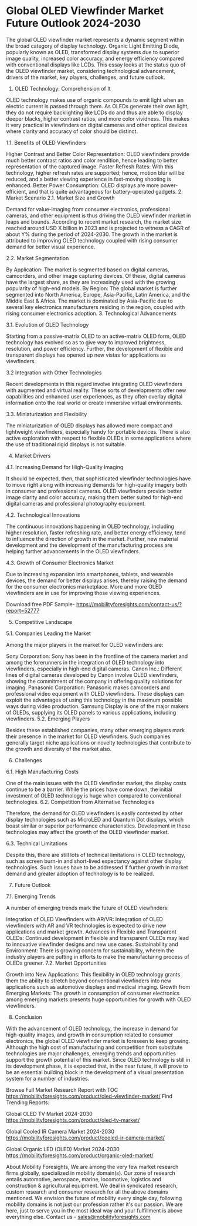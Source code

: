 # Global OLED Viewfinder Market Future Outlook  2024-2030 #
The global OLED viewfinder market represents a dynamic segment within the broad category of display technology. Organic Light Emitting Diode, popularly known as OLED, transformed display systems due to superior image quality, increased color accuracy, and energy efficiency compared with conventional displays like LCDs. This essay looks at the status quo of the OLED viewfinder market, considering technological advancement, drivers of the market, key players, challenges, and future outlook.

1. OLED Technology: Comprehension of It

OLED technology makes use of organic compounds to emit light when an electric current is passed through them. As OLEDs generate their own light, they do not require backlighting like LCDs do and thus are able to display deeper blacks, higher contrast ratios, and more color vividness. This makes it very practical in viewfinders on digital cameras and other optical devices where clarity and accuracy of color should be distinct.

1.1. Benefits of OLED Viewfinders

Higher Contrast and Better Color Representation: OLED viewfinders provide much better contrast ratios and color rendition, hence leading to better representation of the captured image.
Faster Refresh Rates: With this technology, higher refresh rates are supported; hence, motion blur will be reduced, and a better viewing experience in fast-moving shooting is enhanced.
Better Power Consumption: OLED displays are more power-efficient, and that is quite advantageous for battery-operated gadgets.
2. Market Scenario
2.1. Market Size and Growth

Demand for value-imaging from consumer electronics, professional cameras, and other equipment is thus driving the OLED viewfinder market in leaps and bounds. According to recent market research, the market size reached around USD X billion in 2023 and is projected to witness a CAGR of about Y% during the period of 2024-2030. The growth in the market is attributed to improving OLED technology coupled with rising consumer demand for better visual experience.

2.2. Market Segmentation

By Application: The market is segmented based on digital cameras, camcorders, and other image capturing devices. Of these, digital cameras have the largest share, as they are increasingly used with the growing popularity of high-end models.
By Region: The global market is further segmented into North America, Europe, Asia-Pacific, Latin America, and the Middle East & Africa. The market is dominated by Asia-Pacific due to several key electronics manufacturers residing in the region, coupled with rising consumer electronics adoption.
3. Technological Advancements

3.1. Evolution of OLED Technology

Starting from a passive-matrix OLED to an active-matrix OLED form, OLED technology has evolved so as to give way to improved brightness, resolution, and power efficiency. Further, the development of flexible and transparent displays has opened up new vistas for applications as viewfinders.

3.2 Integration with Other Technologies

Recent developments in this regard involve integrating OLED viewfinders with augmented and virtual reality. These sorts of developments offer new capabilities and enhanced user experiences, as they often overlay digital information onto the real world or create immersive virtual environments.

3.3. Miniaturization and Flexibility

The miniaturization of OLED displays has allowed more compact and lightweight viewfinders, especially handy for portable devices. There is also active exploration with respect to flexible OLEDs in some applications where the use of traditional rigid displays is not suitable.

4. Market Drivers

4.1. Increasing Demand for High-Quality Imaging

It should be expected, then, that sophisticated viewfinder technologies have to move right along with increasing demands for high-quality imagery both in consumer and professional cameras. OLED viewfinders provide better image clarity and color accuracy, making them better suited for high-end digital cameras and professional photography equipment.

4.2. Technological Innovations

The continuous innovations happening in OLED technology, including higher resolution, faster refreshing rate, and better energy efficiency, tend to influence the direction of growth in the market. Further, new material development and the development of the manufacturing process are helping further advancements in the OLED viewfinders.

4.3. Growth of Consumer Electronics Market

Due to increasing expansion into smartphones, tablets, and wearable devices, the demand for better displays arises, thereby raising the demand for the consumer electronics marketplace. More and more OLED viewfinders are in use for improving those viewing experiences.

Download free PDF Sample- https://mobilityforesights.com/contact-us/?report=52777

5. Competitive Landscape

5.1. Companies Leading the Market

Among the major players in the market for OLED viewfinders are:

Sony Corporation: Sony has been in the frontline of the camera market and among the forerunners in the integration of OLED technology into viewfinders, especially in high-end digital cameras.
Canon Inc.: Different lines of digital cameras developed by Canon involve OLED viewfinders, showing the commitment of the company in offering quality solutions for imaging.
Panasonic Corporation: Panasonic makes camcorders and professional video equipment with OLED viewfinders. These displays can exploit the advantages of using this technology in the maximum possible ways during video production.
Samsung Display is one of the major makers of OLEDs, supplying its OLED panels to various applications, including viewfinders.
5.2. Emerging Players

Besides these established companies, many other emerging players mark their presence in the market for OLED viewfinders. Such companies generally target niche applications or novelty technologies that contribute to the growth and diversity of the market also.

6. Challenges

6.1. High Manufacturing Costs

One of the main issues with the OLED viewfinder market, the display costs continue to be a barrier. While the prices have come down, the initial investment of OLED technology is huge when compared to conventional technologies.
6.2. Competition from Alternative Technologies

Therefore, the demand for OLED viewfinders is easily contested by other display technologies such as MicroLED and Quantum Dot displays, which boast similar or superior performance characteristics. Development in these technologies may affect the growth of the OLED viewfinder market.

6.3. Technical Limitations

Despite this, there are still lots of technical limitations in OLED technology, such as screen burn-in and short-lived expectancy against other display technologies. Such issues have to be addressed if further growth in market demand and greater adoption of technology is to be realized.

7. Future Outlook

7.1. Emerging Trends

A number of emerging trends mark the future of OLED viewfinders:

Integration of OLED Viewfinders with AR/VR: Integration of OLED viewfinders with AR and VR technologies is expected to drive new applications and market growth.
Advances in Flexible and Transparent OLEDs: Continued development in flexible and transparent OLEDs may lead to innovative viewfinder designs and new use cases.
Sustainability and Environment: There is growing concern for sustainability, wherein the industry players are putting in efforts to make the manufacturing process of OLEDs greener.
7.2. Market Opportunities

Growth into New Applications: This flexibility in OLED technology grants them the ability to stretch beyond conventional viewfinders into new applications such as automotive displays and medical imaging.
Growth from Emerging Markets: The growth in consumption of consumer electronics among emerging markets presents huge opportunities for growth with OLED viewfinders.

8. Conclusion

With the advancement of OLED technology, the increase in demand for high-quality images, and growth in consumption related to consumer electronics, the global OLED viewfinder market is foreseen to keep growing. Although the high cost of manufacturing and competition from substitute technologies are major challenges, emerging trends and opportunities support the growth potential of this market. Since OLED technology is still in its development phase, it is expected that, in the near future, it will prove to be an essential building block in the development of a visual presentation system for a number of industries.

Browse Full Market Research Report with TOC https://mobilityforesights.com/product/oled-viewfinder-market/
Find Trending Reports:


Global OLED TV Market 2024-2030 https://mobilityforesights.com/product/oled-tv-market/


Global Cooled IR Camera Market 2024-2030 https://mobilityforesights.com/product/cooled-ir-camera-market/

Global Organic LED (OLED) Market 2024-2030 https://mobilityforesights.com/product/organic-oled-market/

About Mobility Foresights,
We are among the very few market research firms globally, specialized in mobility domain(s). Our zone of research entails automotive, aerospace, marine, locomotive, logistics and construction & agricultural equipment. We deal in syndicated research, custom research and consumer research for all the above domains mentioned.
We envision the future of mobility every single day, following mobility domains is not just our profession rather it's our passion. We are here, just to serve you in the most ideal way and your fulfillment is above everything else. Contact us -  sales@mobilityforesights.com 


